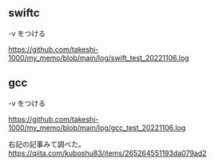 ## swiftc 

-v をつける

https://github.com/takeshi-1000/my_memo/blob/main/log/swift_test_20221106.log

## gcc

-v をつける

https://github.com/takeshi-1000/my_memo/blob/main/log/gcc_test_20221106.log

右記の記事みて調べた。 https://qiita.com/kuboshu83/items/265264551193da079ad2
